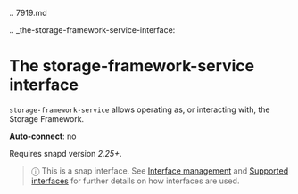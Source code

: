 .. 7919.md

.. _the-storage-framework-service-interface:

# The storage-framework-service interface

`storage-framework-service` allows operating as, or interacting with, the Storage Framework.

**Auto-connect**: no

Requires snapd version _2.25+_.

> ⓘ  This is a snap interface. See [Interface management](interface-management.md) and [Supported interfaces](supported-interfaces.md) for further details on how interfaces are used.